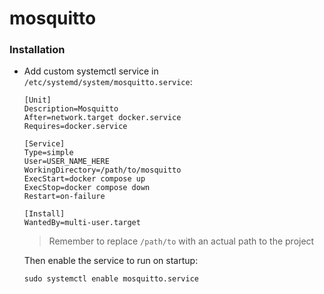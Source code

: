 # mosquitto

### Installation

- Add custom systemctl service in `/etc/systemd/system/mosquitto.service`:

  ```
  [Unit]
  Description=Mosquitto
  After=network.target docker.service
  Requires=docker.service

  [Service]
  Type=simple
  User=USER_NAME_HERE
  WorkingDirectory=/path/to/mosquitto
  ExecStart=docker compose up
  ExecStop=docker compose down
  Restart=on-failure

  [Install]
  WantedBy=multi-user.target
  ```

  > Remember to replace `/path/to` with an actual path to the project

  Then enable the service to run on startup:

  ```
  sudo systemctl enable mosquitto.service
  ```
